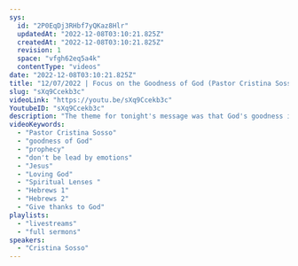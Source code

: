 ```yaml
---
sys:
  id: "2P0EqDj3RHbf7yQKaz8Hlr"
  updatedAt: "2022-12-08T03:10:21.825Z"
  createdAt: "2022-12-08T03:10:21.825Z"
  revision: 1
  space: "vfgh62eq5a4k"
  contentType: "videos"
date: "2022-12-08T03:10:21.825Z"
title: "12/07/2022 | Focus on the Goodness of God (Pastor Cristina Sosso)"
slug: "sXq9Ccekb3c"
videoLink: "https://youtu.be/sXq9Ccekb3c"
YoutubeID: "sXq9Ccekb3c"
description: "The theme for tonight's message was that God's goodness is going to overtake us. We don't have to beg for it, God is ready to pour out his spirit. Pastor Cris started with a word from the Lord that his goodness is going to run after us. She also shares that God isn't going to satisfy our emotions and doing so will only satisfy our flesh. We only fail when we go by our emotions. We have to use our spiritual lenses in situations to see where God is taking us. Pastor Cris also focuses on being uncomfortable during this time. We need to stretch ourselves from what our flesh wants. How can we expect to have companies if we are focused on staying in our comfort zone now. If we are able to follow the instructions to the letter now, we will be able to follow God's instructions to the letter. This sermon was delivered at Freedom Fellowship Church International in San Antonio, TX."
videoKeywords:
  - "Pastor Cristina Sosso"
  - "goodness of God"
  - "prophecy"
  - "don't be lead by emotions"
  - "Jesus"
  - "Loving God"
  - "Spiritual Lenses "
  - "Hebrews 1"
  - "Hebrews 2"
  - "Give thanks to God"
playlists:
  - "livestreams"
  - "full sermons"
speakers:
  - "Cristina Sosso"
---
```

